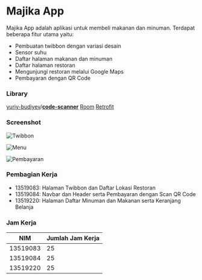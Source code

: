 

# Majika App

Majika App adalah aplikasi untuk membeli makanan dan minuman. Terdapat beberapa fitur utama yaitu:
- Pembuatan twibbon dengan variasi desain
- Sensor suhu
- Daftar halaman makanan dan minuman
- Daftar halaman restoran
- Mengunjungi restoran melalui Google Maps
- Pembayaran dengan QR Code

### Library
[yuriy-budiyev](https://github.com/yuriy-budiyev)/**[code-scanner](https://github.com/yuriy-budiyev/code-scanner)**
[Room](https://developer.android.com/training/data-storage/room)
[Retrofit](https://square.github.io/retrofit/)

### Screenshot
![Twibbon](https://user-images.githubusercontent.com/63735430/221129999-f95e8f88-b59e-4e23-b7ab-7216fc0d869b.png)

![Menu](https://user-images.githubusercontent.com/63735430/221130462-0ab6cb34-ddd0-4cec-b9cb-096f191c4584.png)

![Pembayaran](https://user-images.githubusercontent.com/63735430/221130034-002dbcce-b6f8-4d41-b74b-72bac69622f7.png)

### Pembagian Kerja
- 13519083: Halaman Twibbon dan Daftar Lokasi Restoran
- 13519084: Navbar dan Header serta Pembayaran dengan Scan QR Code
- 13519220: Halaman Daftar Minuman dan Makanan serta Keranjang Belanja

### Jam Kerja

| NIM | Jumlah Jam Kerja  |
| ----|-----------|
| 13519083 |25|
| 13519084 |25|
| 13519220 |25|

